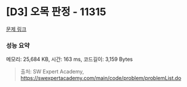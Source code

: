 # [D3] 오목 판정 - 11315 

[문제 링크](https://swexpertacademy.com/main/code/problem/problemDetail.do?contestProbId=AXaSUPYqPYMDFASQ) 

### 성능 요약

메모리: 25,684 KB, 시간: 163 ms, 코드길이: 3,159 Bytes



> 출처: SW Expert Academy, https://swexpertacademy.com/main/code/problem/problemList.do